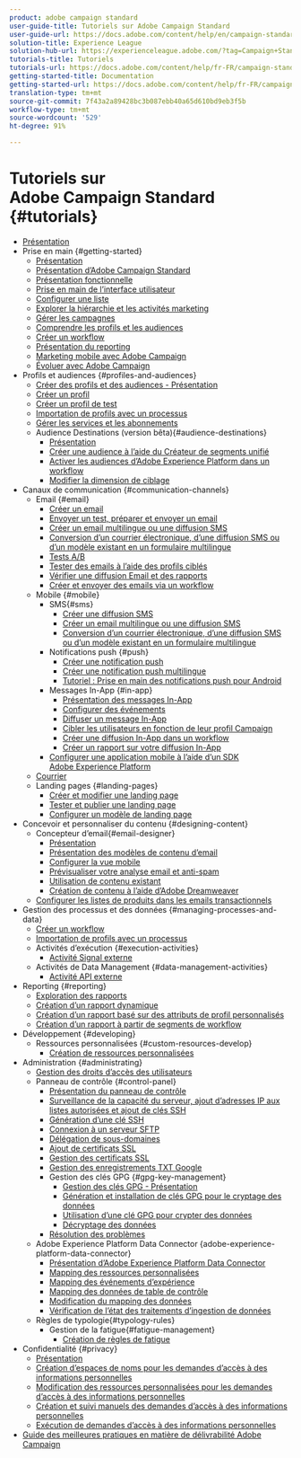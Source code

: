 ```yaml
---
product: adobe campaign standard
user-guide-title: Tutoriels sur Adobe Campaign Standard
user-guide-url: https://docs.adobe.com/content/help/en/campaign-standard-learn/tutorials/overview.html
solution-title: Experience League
solution-hub-url: https://experienceleague.adobe.com/?tag=Campaign+Standard#recommended/solutions/campaign
tutorials-title: Tutoriels
tutorials-url: https://docs.adobe.com/content/help/fr-FR/campaign-standard-learn/tutorials/overview.html
getting-started-title: Documentation
getting-started-url: https://docs.adobe.com/content/help/fr-FR/campaign-standard/using/campaign-standard-home.html
translation-type: tm+mt
source-git-commit: 7f43a2a89428bc3b087ebb40a65d610bd9eb3f5b
workflow-type: tm+mt
source-wordcount: '529'
ht-degree: 91%

---
```



# Tutoriels sur Adobe Campaign Standard {#tutorials}

+ [Présentation](/help/overview.md)
+ Prise en main {#getting-started}
   + [Présentation](/help/getting-started/getting-started-overview.md)
   + [Présentation d’Adobe Campaign Standard](/help/getting-started/adobe-campaign-standard-introduction.md)
   + [Présentation fonctionnelle](/help/getting-started/functional-overview.md)
   + [Prise en main de l’interface utilisateur](/help/getting-started/getting-started-with-the-ui.md)
   + [Configurer une liste](/help/getting-started/configure-a-list.md)
   + [Explorer la hiérarchie et les activités marketing](/help/getting-started/explore-hierarchy-and-marketing-activities.md)
   + [Gérer les campagnes](/help/getting-started/managing-campaigns.md)
   + [Comprendre les profils et les audiences](/help/getting-started/understanding-profiles-and-audiences.md)
   + [Créer un workflow](/help/managing-processes-and-data/create-workflow.md)
   + [Présentation du reporting](/help/getting-started/reporting-with-adobe-campaign-introduction.md)
   + [Marketing mobile avec Adobe Campaign](/help/getting-started/mobile-marketing-with-adobe-campaign.md)
   + [Évoluer avec Adobe Campaign](/help/getting-started/growing-with-adobe-campaign.md)
+ Profils et audiences {#profiles-and-audiences}
   + [Créer des profils et des audiences - Présentation](/help/profiles-and-audiences/creating-profiles-and-audiences.md)
   + [Créer un profil](/help/profiles-and-audiences/creating-a-profile.md)
   + [Créer un profil de test](/help/profiles-and-audiences/test-profiles.md)
   + [Importation de profils avec un processus](/help/managing-processes-and-data/importing-profiles.md)
   + [Gérer les services et les abonnements](/help/managing-processes-and-data/services-and-subscriptions.md)
   + Audience Destinations (version bêta){#audience-destinations}
      + [Présentation](/help/profiles-and-audiences/audience-destinations/audience-destinations-overview.md)
      + [Créer une audience à l’aide du Créateur de segments unifié](/help/profiles-and-audiences/audience-destinations/creating-audiences-using-segment-builder.md)
      + [Activer les audiences d’Adobe Experience Platform dans un workflow](/help/profiles-and-audiences/audience-destinations/activating-aep-audiences.md)
      + [Modifier la dimension de ciblage](/help/profiles-and-audiences/audience-destinations/changing-targeting-dimension.md)
+ Canaux de communication {#communication-channels}
   + Email {#email}
      + [Créer un email](/help/communication-channels/email/create-email-from-homepage.md)
      + [Envoyer un test, préparer et envoyer un email](/help/communication-channels/email/sending-test-preparing-sending-email.md)
      + [Créer un email multilingue ou une diffusion SMS](/help/communication-channels/create-multilingual-deliveries.md)
      + [Conversion d’un courrier électronique, d’une diffusion SMS ou d’un modèle existant en un formulaire multilingue](/help/communication-channels/covert-into-multilingual-deliveries.md)
      + [Tests A/B](/help/communication-channels/email/a-b-testing.md)
      + [Tester des emails à l’aide des profils ciblés](/help/communication-channels/email/profile-substitution.md)
      + [Vérifier une diffusion Email et des rapports](/help/communication-channels/email/reviewing-personalized-email-delivery-and-reports.md)
      + [Créer et envoyer des emails via un workflow](/help/communication-channels/email/create-and-send-emails-via-workflow.md)
   + Mobile {#mobile}
      + SMS{#sms}
         + [Créer une diffusion SMS](/help/communication-channels/mobile/sms/sms-delivery.md)
         + [Créer un email multilingue ou une diffusion SMS](/help/communication-channels/create-multilingual-deliveries.md)
         + [Conversion d’un courrier électronique, d’une diffusion SMS ou d’un modèle existant en un formulaire multilingue](/help/communication-channels/covert-into-multilingual-deliveries.md)
      + Notifications push {#push}
         + [Créer une notification push](/help/communication-channels/mobile/push-notifications/creating-a-push-notification.md)
         + [Créer une notification push multilingue](/help/communication-channels/mobile/push-notifications/creating-multilingual-push-notifications.md)
         + [Tutoriel : Prise en main des notifications push pour Android](https://docs.adobe.com/content/help/fr-FR/campaign-standard-learn/getting-started-with-push-notifications-android/introduction.html)
      + Messages In-App {#in-app}
         + [Présentation des messages In-App](/help/communication-channels/mobile/in-app/in-app-message-overview.md)
         + [Configurer des événements](/help/communication-channels/mobile/in-app/configure-events.md)
         + [Diffuser un message In-App](/help/communication-channels/mobile/in-app/broadcast-in-app-message.md)
         + [Cibler les utilisateurs en fonction de leur profil Campaign](/help/communication-channels/mobile/in-app/target-users-based-on-campaign-profile.md)
         + [Créer une diffusion In-App dans un workflow](/help/communication-channels/mobile/in-app/in-app-activity.md)
         + [Créer un rapport sur votre diffusion In-App](/help/communication-channels/mobile/in-app/in-app-reporting.md)
      + [Configurer une application mobile à l’aide d’un SDK Adobe Experience Platform](/help/communication-channels/mobile/configure-mobile-apps-using-aep-sdk.md)
   + [Courrier](/help/communication-channels/direct-mail/directmail.md)
   + Landing pages {#landing-pages}
      + [Créer et modifier une landing page](/help/communication-channels/landing-pages/landing-page-create-and-edit.md)
      + [Tester et publier une landing page](/help/communication-channels/landing-pages/landing-page-test-and-publish.md)
      + [Configurer un modèle de landing page](/help/communication-channels/landing-pages/landing-page-configure-templates.md)
+ Concevoir et personnaliser du contenu {#designing-content}
   + Concepteur d’email{#email-designer}
      + [Présentation](/help/designing-content/email-designer/email-designer-overview.md)
      + [Présentation des modèles de contenu d’email](/help/designing-content/email-designer/email-content-templates.md)
      + [Configurer la vue mobile](/help/designing-content/email-designer/configure-the-mobile-view.md)
      + [Prévisualiser votre analyse email et anti-spam](/help/designing-content/email-designer/preview-your-email.md)
      + [Utilisation de contenu existant](/help/designing-content/email-designer/working-with-existing-content.md)
      + [Création de contenu à l’aide d’Adobe Dreamweaver](/help/designing-content/email-designer/dreamweaver-integration.md)
   + [Configurer les listes de produits dans les emails transactionnels](/help/designing-content/product-listings-in-transactional-email.md)
+ Gestion des processus et des données {#managing-processes-and-data}
   + [Créer un workflow](/help/managing-processes-and-data/create-workflow.md)
   + [Importation de profils avec un processus](/help/managing-processes-and-data/importing-profiles.md)
   + Activités d’exécution {#execution-activities}
      + [Activité Signal externe](/help/managing-processes-and-data/execution-activities/external-signal-activity.md)
   + Activités de Data Management {#data-management-activities}
      + [Activité API externe](/help/managing-processes-and-data/data-management-activities/external-api-activity.md)
+ Reporting {#reporting}
   + [Exploration des rapports](/help/getting-started/exploring-reports.md)
   + [Création d’un rapport dynamique](/help/reporting/creating-a-dynamic-report.md)
   + [Création d’un rapport basé sur des attributs de profil personnalisés](/help/reporting/custom-profile-attributes-dynamic-reports.md)
   + [Création d’un rapport à partir de segments de workflow](/help/reporting/report-on-workflow-segments.md)
+ Développement {#developing}
   + Ressources personnalisées {#custom-resources-develop}
      + [Création de ressources personnalisées](/help/managing-processes-and-data/custom-resources/creating-custom-resources.md)
+ Administration {#administrating}
   + [Gestion des droits d’accès des utilisateurs](/help/administrating/managing-user-access-rights.md)
   + Panneau de contrôle {#control-panel}
      + [Présentation du panneau de contrôle](/help/administrating/control-panel/control-panel-overview.md)
      + [Surveillance de la capacité du serveur, ajout d’adresses IP aux listes autorisées et ajout de clés SSH](/help/administrating/control-panel/monitoring-server-capacity-allow-listing-adding-ssh-key.md)
      + [Génération d’une clé SSH](/help/administrating/control-panel/generate-ssh-key.md)
      + [Connexion à un serveur SFTP](/help/administrating/control-panel/connect-to-sftp-server.md)
      + [Délégation de sous-domaines](/help/administrating/control-panel/subdomain-delegation.md)
      + [Ajout de certificats SSL](/help/administrating/control-panel/adding-ssl-certificates.md)
      + [Gestion des certificats SSL](/help/administrating/control-panel/managing-ssl-certificates.md)
      + [Gestion des enregistrements TXT Google](/help/administrating/control-panel/google-txt-record-management.md)
      + Gestion des clés GPG {#gpg-key-management}
         + [Gestion des clés GPG - Présentation](/help/administrating/control-panel/gpg-key-management/gpg-key-management-overview.md)
         + [Génération et installation de clés GPG pour le cryptage des données](/help/administrating/control-panel/gpg-key-management/generating-and-installing-gpg-keys-for-data-encryption.md)
         + [Utilisation d’une clé GPG pour crypter des données](/help/administrating/control-panel/gpg-key-management/using-a-gpg-key-to-encrypt-data.md)
         + [Décryptage des données](/help/administrating/control-panel/gpg-key-management/decrypting-data.md)
      + [Résolution des problèmes](/help/administrating/control-panel/trouble-shooting.md)
   + Adobe Experience Platform Data Connector {adobe-experience-platform-data-connector}
      + [Présentation d’Adobe Experience Platform Data Connector](/help/administrating/adobe-experience-platform-data-connector/understanding-the-adobe-experience-platform-data-connector.md)
      + [Mapping des ressources personnalisées](/help/administrating/adobe-experience-platform-data-connector/mapping-custom-resources.md)
      + [Mapping des événements d’expérience](/help/administrating/adobe-experience-platform-data-connector/mapping-experience-events.md)
      + [Mapping des données de table de contrôle](/help/administrating/adobe-experience-platform-data-connector/mapping-seed-table-data.md)
      + [Modification du mapping des données](/help/administrating/adobe-experience-platform-data-connector/modifying-data-mapping.md)
      + [Vérification de l’état des traitements d’ingestion de données](/help/administrating/adobe-experience-platform-data-connector/checking-status-of-data-ingestion-jobs.md)
   + Règles de typologie{#typology-rules}
      + Gestion de la fatigue{#fatigue-management}
         + [Création de règles de fatigue](/help/administrating/typology-rules/fatigue-management/create-fatigue-rules.md)
+ Confidentialité {#privacy}
   + [Présentation](/help/privacy/privacy-overview.md)
   + [Création d’espaces de noms pour les demandes d’accès à des informations personnelles](/help/privacy/namespaces-for-privacy-requests.md)
   + [Modification des ressources personnalisées pour les demandes d’accès à des informations personnelles](/help/privacy/custom-resources-for-privacy-requests.md)
   + [Création et suivi manuels des demandes d’accès à des informations personnelles](/help/privacy/create-and-track-privacy-requests.md)
   + [Exécution de demandes d’accès à des informations personnelles](/help/privacy/execute-privacy-requests.md)
+ [Guide des meilleures pratiques en matière de délivrabilité Adobe Campaign](https://docs-stg.corp.adobe.com/content/help/en/campaign-standard-learn/deliverability-best-practice-guide/introduction.html)

